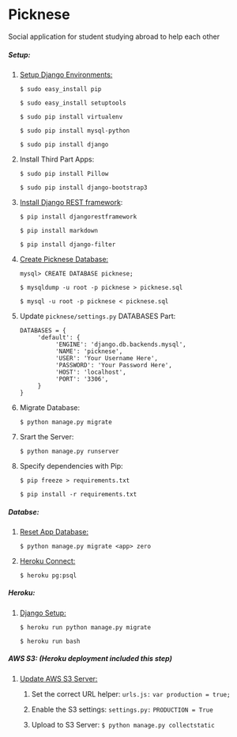Picknese
========

Social application for student studying abroad to help each other

##### Setup:
1. [Setup Django Environments:](http://usunyu.com/note/2014/12/06/setup-django/)

     ```$ sudo easy_install pip```
     
     ```$ sudo easy_install setuptools```
     
     ```$ sudo pip install virtualenv```
     
     ```$ sudo pip install mysql-python```
     
     ```$ sudo pip install django```
     
2. Install Third Part Apps:

     ```$ sudo pip install Pillow```
     
     ```$ sudo pip install django-bootstrap3 ```

3. [Install Django REST framework](http://www.django-rest-framework.org/#installation):

     ```$ pip install djangorestframework```

     ```$ pip install markdown```

     ```$ pip install django-filter```
     
4. [Create Picknese Database:](http://usunyu.com/note/2014/12/07/mysql-tips/)

     ```mysql> CREATE DATABASE picknese;```

     ```$ mysqldump -u root -p picknese > picknese.sql```

     ```$ mysql -u root -p picknese < picknese.sql```


5. Update ```picknese/settings.py``` DATABASES Part:

     ```
     DATABASES = {
          'default': {
               'ENGINE': 'django.db.backends.mysql',
               'NAME': 'picknese',
               'USER': 'Your Username Here',
               'PASSWORD': 'Your Password Here',
               'HOST': 'localhost',
               'PORT': '3306',
          }
     }
     ```
6. Migrate Database:

     ```$ python manage.py migrate```

7. Srart the Server:

     ```$ python manage.py runserver```

8. Specify dependencies with Pip:

     ```$ pip freeze > requirements.txt```
     
     ```$ pip install -r requirements.txt```

##### Databse:
1. [Reset App Database:](http://stackoverflow.com/questions/25606879/how-to-migrate-back-from-initial-migration-in-django-1-7)

     ```$ python manage.py migrate <app> zero```

2. [Heroku Connect:](https://devcenter.heroku.com/articles/heroku-postgresql)

     ```$ heroku pg:psql```

##### Heroku:
1. [Django Setup:](https://devcenter.heroku.com/articles/getting-started-with-django)

     ```$ heroku run python manage.py migrate```

     ```$ heroku run bash```

##### AWS S3: (Heroku deployment included this step)
1. [Update AWS S3 Server:](https://devcenter.heroku.com/articles/s3-upload-python)

     1. Set the correct URL helper: ```urls.js:```
     ```var production = true;```


     2. Enable the S3 settings: ```settings.py:```
     ```PRODUCTION = True```


     3. Upload to S3 Server:
     ```$ python manage.py collectstatic```
